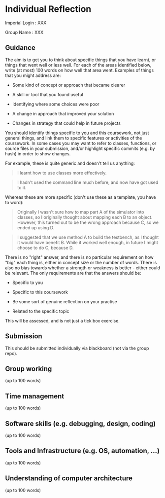 Individual Reflection
=====================

Imperial Login : XXX

Group Name : XXX

Guidance
--------

The aim is to get you to think about specific things that you
have learnt, or things that went well or less well. For each
of the areas identified below, write (at most) 100 words on how
well that area went. Examples of things that you might address
are:

- Some kind of concept or approach that became clearer

- A skill or tool that you found useful

- Identifying where some choices were poor

- A change in approach that improved your solution

- Changes in strategy that could help in future projects



You should identify things specific to you and this coursework,
not just general things, and link them to specific features or
activities of the coursework. In some cases you may want to refer
to classes, functions, or source files in your submission,
and/or highlight specific commits (e.g. by hash) in order to
show changes.

For example, these is quite generic and doesn't tell us anything:

> I learnt how to use classes more effectively.

> I hadn't used the command line much before, and now have got used to it.

Whereas these are more specific (don't use these as a template, you
have to word):

> Originally I wasn't sure how to map part A of the simulator into
> classes, so I originally thought about mapping each B to an
> object. However, this turned out to be the wrong approach
> because C, so we ended up using D.

> I suggested that we use method A to build the testbench, as I
> thought it would have benefit B. While it worked well enough,
> in future I might choose to do C, because D. 

There is no "right" answer, and there is no particular
requirement on how "big" each thing is, either in concept
size or the number of words. There is also no bias towards
whether a strength or weakness is better - either could be
relevant. The only requirements are that the answers should be:

- Specific to you

- Specific to this coursework

- Be some sort of genuine reflection on your practise

- Related to the specific topic

This will be assessed, and is not just a tick box exercise.

Submission
----------

This should be submitted individually via blackboard (not
via the group repo).

Group working
-------------

(up to 100 words)


Time management
---------------

(up to 100 words)


Software skills (e.g. debugging, design, coding)
------------------------------------------------

(up to 100 words)


Tools and Infrastructure (e.g. OS, automation, ...)
---------------------------------------------------

(up to 100 words)


Understanding of computer architecture
--------------------------------------

(up to 100 words)

